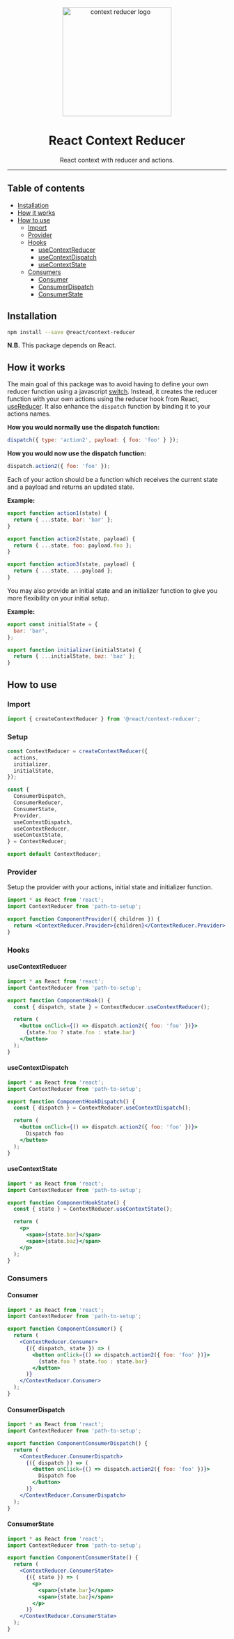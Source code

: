 <div align="center">
    <img
        alt="context reducer logo"
        height="250"
        src="logo.svg"
        width="250"
    />
    <h1>
        React Context Reducer
    </h1>
    <p>
        React context with reducer and actions.
    </p>
</div>

<hr>

## Table of contents

- [Installation](#installation)
- [How it works](#how-it-works)
- [How to use](#how-to-use)
  - [Import](#import)
  - [Provider](#provider)
  - [Hooks](#hooks)
    - [useContextReducer](#usecontextreducer)
    - [useContextDispatch](#usecontextdispatch)
    - [useContextState](#usecontextstate)
  - [Consumers](#consumers)
    - [Consumer](#consumer)
    - [ConsumerDispatch](#consumerdispatch)
    - [ConsumerState](#consumerstate)

## Installation

```bash
npm install --save @react/context-reducer
```

**N.B.** This package depends on React.

## How it works

The main goal of this package was to avoid having to define your own reducer function using a javascript [switch](https://react.dev/reference/react/useReducer#writing-the-reducer-function). Instead, it creates the reducer function with your own actions using the reducer hook from React, [useReducer](https://react.dev/reference/react/useReducer). It also enhance the `dispatch` function by binding it to your actions names.

**How you would normally use the dispatch function:**

```js
dispatch({ type: 'action2', payload: { foo: 'foo' } });
```

**How you would now use the dispatch function:**

```js
dispatch.action2({ foo: 'foo' });
```

Each of your action should be a function which receives the current state and a payload and returns an updated state.

**Example:**

```js
export function action1(state) {
  return { ...state, bar: 'bar' };
}

export function action2(state, payload) {
  return { ...state, foo: payload.foo };
}

export function action3(state, payload) {
  return { ...state, ...payload };
}
```

You may also provide an initial state and an initializer function to give you more flexibility on your initial setup.

**Example:**

```javascript
export const initialState = {
  bar: 'bar',
};

export function initializer(initialState) {
  return { ...initialState, baz: 'baz' };
}
```

## How to use

### Import

```js
import { createContextReducer } from '@react/context-reducer';
```

### Setup

```js
const ContextReducer = createContextReducer({
  actions,
  initializer,
  initialState,
});

const {
  ConsumerDispatch,
  ConsumerReducer,
  ConsumerState,
  Provider,
  useContextDispatch,
  useContextReducer,
  useContextState,
} = ContextReducer;

export default ContextReducer;
```

### Provider

Setup the provider with your actions, initial state and initializer function.

```jsx
import * as React from 'react';
import ContextReducer from 'path-to-setup';

export function ComponentProvider({ children }) {
  return <ContextReducer.Provider>{children}</ContextReducer.Provider>;
}
```

### Hooks

#### useContextReducer

```jsx
import * as React from 'react';
import ContextReducer from 'path-to-setup';

export function ComponentHook() {
  const { dispatch, state } = ContextReducer.useContextReducer();

  return (
    <button onClick={() => dispatch.action2({ foo: 'foo' })}>
      {state.foo ? state.foo : state.bar}
    </button>
  );
}
```

#### useContextDispatch

```jsx
import * as React from 'react';
import ContextReducer from 'path-to-setup';

export function ComponentHookDispatch() {
  const { dispatch } = ContextReducer.useContextDispatch();

  return (
    <button onClick={() => dispatch.action2({ foo: 'foo' })}>
      Dispatch foo
    </button>
  );
}
```

#### useContextState

```jsx
import * as React from 'react';
import ContextReducer from 'path-to-setup';

export function ComponentHookState() {
  const { state } = ContextReducer.useContextState();

  return (
    <p>
      <span>{state.bar}</span>
      <span>{state.baz}</span>
    </p>
  );
}
```

### Consumers

#### Consumer

```jsx
import * as React from 'react';
import ContextReducer from 'path-to-setup';

export function ComponentConsumer() {
  return (
    <ContextReducer.Consumer>
      {({ dispatch, state }) => (
        <button onClick={() => dispatch.action2({ foo: 'foo' })}>
          {state.foo ? state.foo : state.bar}
        </button>
      )}
    </ContextReducer.Consumer>
  );
}
```

#### ConsumerDispatch

```jsx
import * as React from 'react';
import ContextReducer from 'path-to-setup';

export function ComponentConsumerDispatch() {
  return (
    <ContextReducer.ConsumerDispatch>
      {({ dispatch }) => (
        <button onClick={() => dispatch.action2({ foo: 'foo' })}>
          Dispatch foo
        </button>
      )}
    </ContextReducer.ConsumerDispatch>
  );
}
```

#### ConsumerState

```jsx
import * as React from 'react';
import ContextReducer from 'path-to-setup';

export function ComponentConsumerState() {
  return (
    <ContextReducer.ConsumerState>
      {({ state }) => (
        <p>
          <span>{state.bar}</span>
          <span>{state.baz}</span>
        </p>
      )}
    </ContextReducer.ConsumerState>
  );
}
```
